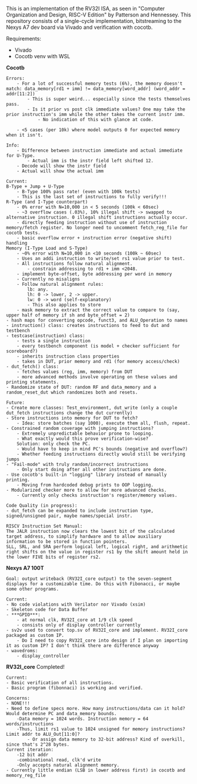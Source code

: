 This is an implementation of the RV32I ISA, as seen in "Computer Organization and Design, RISC-V Edition" by Patterson and Hennessey. 
This repository consists of a single-cycle implementation, bitstreaming to the Nexys A7 dev board via Vivado and verification with cocotb.

Requirements:
- Vivado
- Cocotb venv with WSL

**Cocotb**

    Errors:
        - For a lot of successful memory tests (6%), the memory doesn't match: data_memory[rd1 + imm] != data_memory[word_addr] (word_addr = addr[11:2])
            - This is super weird... especially since the tests themselves pass.
            - Is it prior vs post clk immediate values? One may take the prior instruction's imm while the other takes the current instr imm.
                - No indication of this with glance at code.

        - <5 cases (per 10k) where model outputs 0 for expected memory when it isn't.

    Info:
        - Difference between instruction immediate and actual immediate for U-Type.
            - Actual imm is the instr field left shifted 12.
        - Decode will show the instr field
        - Actual will show the actual imm

    Current:
    B-Type + Jump + U-Type
        - B-Type 100% pass rate! (even with 100k tests)
        - This is the last set of instructions to fully verify!!!
    R-Type (and I-Type counterpart)
        - 0% error with N=10,000 in < 5 seconds (100k < 60sec)
        - ~3 overflow cases (.03%), 10% illegal shift -> swapped to alternative instruction. 0 illegal shift instructions actually occur.
        - directly feeding instruction without use of instruction memory/fetch register. No longer need to uncomment fetch_reg_file for cocotb tests.
        - basic overflow error + instruction error (negative shift) handling
    Memory (I-Type Load and S-Type)
        - ~0% error with N=10,000 in <10 seconds (100k ~ 60sec)
        - Uses an addi instruction to write/set rs1 value prior to test.
        - All instructions follow natural alignment.
            - constrain addressing to rd1 + imm <2048.
        - implement byte-offset, byte addressing per word in memory
        - Currently no misaligns
        - Follow natural alignment rules: 
            lb: any. 
            lh: 0 -> lower, 2 -> upper. 
            lw: 0 -> word (self-explanatory)
            - This also applies to store
        - mask memory to extract the correct value to compare to (say, upper half of memory if sh and byte_offset = 2)
    - hash maps for converting opcode, funct3, and ALU_Operation to names
    - instruction() class: creates instructions to feed to dut and testbench
    - testcase(instruction) class: 
        - tests a single instruction
        - every testbench component (is model + checker sufficient for scoreboard?)
        - inherits instruction class properties 
        - takes in DUT, prior memory and rd1 (for memory access/check)
    - dut_fetch() class: 
        - fetches values (reg, imm, memory) from DUT
        - more advanced methods involve operating on these values and printing statements.
    - Randomize state of DUT: random RF and data_memory and a random_reset_dut which randomizes both and resets. 

    Future:
    - Create more classes: Test_environment, dut_write (only a couple dut_fetch instructions change the dut currently) 
    - Store instructions into memory for DUT to fetch?
        - Idea: store batches (say 1000), execute them all, flush, repeat.
    - Constrained random coverage with jumping instructions?
        - Extremely unpredictable behavior prone to looping.
        - What exactly would this prove verification-wise?
        Solution: only check the PC. 
        - Would have to keep in mind PC's bounds (negative and overflow?) 
        - Whether feeding instructions directly would still be verifying jumps
    - "Fail-mode" with truly random/incorrect instructions
        - Only start doing after all other instructions are done.
    - Use cocotb's built-in "logging" library instead of manually printing.
        - Moving from hardcoded debug prints to OOP logging. 
    - Modularized checker more to allow for more advanced checks.
        - Currently only checks instruction's register/memory values.

    Code Quality (in progress):
    - dut_fetch can be expanded to include instruction type, signed/unsigned pair, maybe names/special instr.

    RISCV Instruction Set Manual: 
    The JALR instruction now clears the lowest bit of the calculated target address, to simplify hardware and to allow auxiliary information to be stored in function pointers.
    SLL, SRL, and SRA perform logical left, logical right, and arithmetic right shifts on the value in register rs1 by the shift amount held in the lower FIVE bits of register rs2.

**Nexys A7 100T**

    Goal: output writeback (RV32I_core output) to the seven-segment displays for a customizable time. Do this with Fibonacci, or maybe some other programs.

    Current:
    - No code violations with Verilator nor Vivado (xsim)
    - Skeleton code for Data Buffer
    - ***GPIO***: 
        - at normal clk, RV32I_core at 1/9 clk speed
        - consists only of display controller currently
    - sv2v used to convert top.sv of RV32I_core and implement. RV32I_core packaged as custom IP. 
        - Do I need to copy RV32I_core into design if I plan on importing it as custom IP? I don't think there are difference anyway
    - wavedroms:
        - display_controller
**RV32I_core**
   Completed!

    Current: 
    - Basic verification of all instructions.
    - Basic program (fibonnaci) is working and verified. 

    Concerns:
    - NONE!!!
    - Need to define specs more. How many instructions/data can it hold? Would determine PC and data_memory bounds. 
        -Data memory = 1024 words. Instruction memory = 64 words/instructions
        -Thus, limit rs1 value to 1024 unsigned for memory instructions? Limit addr to ALU_Out[11:0]?
            - Or assign data memory to 32-bit address? Kind of overkill, since that's 2^28 bytes. 
    Current iteration:
        -12 bit addr 
        -combinational read, clk'd write
        -Only accepts natural alignment memory.
    - Currently little endian (LSB in lower address first) in cocotb and memory_reg_file
